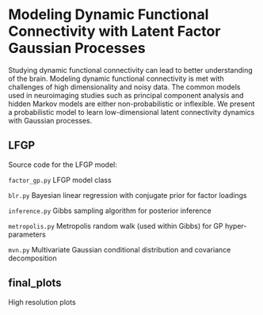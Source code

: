 # Modeling Dynamic Functional Connectivity with Latent Factor Gaussian Processes

Studying dynamic functional connectivity can lead to better understanding of the brain. Modeling dynamic functional connectivity is met with challenges of high dimensionality and noisy data. The common models used in neuroimaging studies such as principal component analysis and hidden Markov models are either non-probabilistic or inflexible. We present a probabilistic model to learn low-dimensional latent connectivity dynamics with Gaussian processes.

## LFGP

Source code for the LFGP model:

`factor_gp.py` LFGP model class

`blr.py` Bayesian linear regression with conjugate prior for factor loadings

`inference.py` Gibbs sampling algorithm for posterior inference

`metropolis.py` Metropolis random walk (used within Gibbs) for GP hyper-parameters

`mvn.py` Multivariate Gaussian conditional distribution and covariance decomposition


## final_plots

High resolution plots
